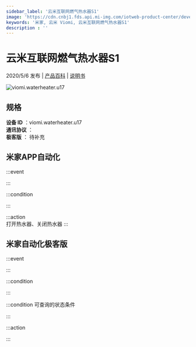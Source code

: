 ```yaml
---
sidebar_label: '云米互联网燃气热水器S1'
image: 'https://cdn.cnbj1.fds.api.mi-img.com/iotweb-product-center/developer_1585017446473refB9kaX.png?GalaxyAccessKeyId=AKVGLQWBOVIRQ3XLEW&Expires=9223372036854775807&Signature=wi7bhmoxcvLmrrQaAQsT/KOQ1Kk='
keywords: '米家, 云米 Viomi, 云米互联网燃气热水器S1'
description : ''
---
```

# 云米互联网燃气热水器S1

2020/5/6 发布 | [产品百科](https://home.mi.com/webapp/content/baike/product/index.html?model=viomi.waterheater.u17/) | [说明书](https://home.mi.com/views/introduction.html?model=viomi.waterheater.u17&region=cn)

![viomi.waterheater.u17](https://cdn.cnbj1.fds.api.mi-img.com/iotweb-product-center/developer_1585017446473refB9kaX.png?GalaxyAccessKeyId=AKVGLQWBOVIRQ3XLEW&Expires=9223372036854775807&Signature=wi7bhmoxcvLmrrQaAQsT/KOQ1Kk=)

## 规格  
> 
**设备 ID** ：viomi.waterheater.u17  
**通讯协议** ：  
**极客版**  ： 待补充 


## 米家APP自动化  

:::event  

:::

:::condition  

:::

:::action   
打开热水器、关闭热水器
:::

## 米家自动化极客版  

:::event  

:::

:::condition  

:::

:::condition 可查询的状态条件  

:::

:::action  

:::

        
